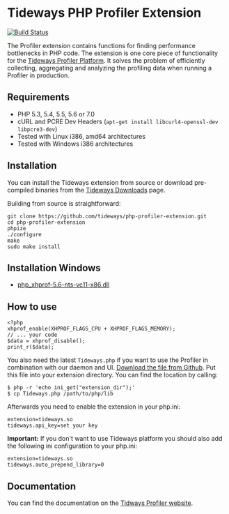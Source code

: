 # Tideways PHP Profiler Extension

[![Build Status](https://travis-ci.org/tideways/php-profiler-extension.svg?branch=master)](https://travis-ci.org/tideways/php-profiler-extension)

The Profiler extension contains functions for finding performance bottlenecks
in PHP code. The extension is one core piece of functionality for the [Tideways
Profiler Platform](https://tideways.io). It solves the problem of efficiently
collecting, aggregating and analyzing the profiling data when running a
Profiler in production.

## Requirements

- PHP 5.3, 5.4, 5.5, 5.6 or 7.0
- cURL and PCRE Dev Headers (`apt-get install libcurl4-openssl-dev libpcre3-dev`)
- Tested with Linux i386, amd64 architectures
- Tested with Windows i386 architectures

## Installation

You can install the Tideways extension from source or download
pre-compiled binaries from the [Tideways Downloads](https://tideways.io/profiler/downloads) page.

Building from source is straightforward:

    git clone https://github.com/tideways/php-profiler-extension.git
    cd php-profiler-extension
    phpize
    ./configure
    make
    sudo make install

## Installation Windows

- [php_xhprof-5.6-nts-vc11-x86.dll](https://github.com/c77cc/php-xhprof-extension/raw/appveyor/dlls/php_xhprof-5.6-nts-vc11-x86.dll)

## How to use

```
<?php
xhprof_enable(XHPROF_FLAGS_CPU + XHPROF_FLAGS_MEMORY);
// ... your code
$data = xhprof_disable();
print_r($data);
```

You also need the latest ``Tideways.php`` if you want to use the Profiler in combination with our daemon and UI.
[Download the file from Github](https://github.com/tideways/profiler/releases). Put this file into your
extension directory. You can find the location by calling:

    $ php -r 'echo ini_get("extension_dir");'
    $ cp Tideways.php /path/to/php/lib

Afterwards you need to enable the extension in your php.ini:

    extension=tideways.so
    tideways.api_key=set your key

**Important:** If you don't want to use Tideways platform you should also add the following ini configuration to
your php.ini:

    extension=tideways.so
    tideways.auto_prepend_library=0

## Documentation

You can find the documentation on the [Tidways Profiler
website](https://tideways.io/profiler/docs/setup/profiler-php-pecl-extension).

